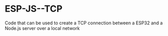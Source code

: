 # ESP-JS--TCP
Code that can be used to create a TCP connection between a ESP32 and a Node.js server over a local network
